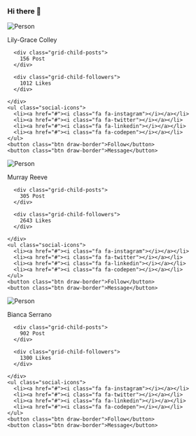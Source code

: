 <!-- background: #fff -->
<!-- color: #000 -->
<!-- font: frutiger -->
### Hi there 👋

<!--
**melonpocky/melonpocky** is a ✨ _special_ ✨ repository because its `README.md` (this file) appears on your GitHub profile.

Here are some ideas to get you started:

- 🔭 I’m currently working on ...
- 🌱 I’m currently learning ...
- 👯 I’m looking to collaborate on ...
- 🤔 I’m looking for help with ...
- 💬 Ask me about ...
- 📫 How to reach me: ...
- 😄 Pronouns: ...
- ⚡ Fun fact: ...
-->

<div class="container">
  <div class="card">
    <img src="https://lh3.googleusercontent.com/ytP9VP86DItizVX2YNA-xTYzV09IS7rh4WexVp7eilIcfHmm74B7odbcwD5DTXmL0PF42i2wnRKSFPBHlmSjCblWHDCD2oD1oaM1CGFcSd48VBKJfsCi4bS170PKxGwji8CPmehwPw=w200-h247-no" alt="Person" class="card__image">
    <p class="card__name">Lily-Grace Colley</p>
    <div class="grid-container">

      <div class="grid-child-posts">
        156 Post
      </div>

      <div class="grid-child-followers">
        1012 Likes
      </div>

    </div>
    <ul class="social-icons">
      <li><a href="#"><i class="fa fa-instagram"></i></a></li>
      <li><a href="#"><i class="fa fa-twitter"></i></a></li>
      <li><a href="#"><i class="fa fa-linkedin"></i></a></li>
      <li><a href="#"><i class="fa fa-codepen"></i></a></li>
    </ul>
    <button class="btn draw-border">Follow</button>
    <button class="btn draw-border">Message</button>

  </div>
  <div class="card">
    <img src="https://lh3.googleusercontent.com/oUUiPB9sq3ACq4bUaRmo8pgvC4FUpRRrQKcGIBSOsafawZfRpF1vruFeYt6uCfL6wGDQyvOi6Ez9Bpf1Fb7APKjIyVsft7FLGR6QqdRFTiceNQBm1In9aZyrXp33cZi9pUNqjHASdA=s170-no" alt="Person" class="card__image">
    <p class="card__name">Murray Reeve</p>
    <div class="grid-container">

      <div class="grid-child-posts">
        305 Post
      </div>

      <div class="grid-child-followers">
        2643 Likes
      </div>

    </div>
    <ul class="social-icons">
      <li><a href="#"><i class="fa fa-instagram"></i></a></li>
      <li><a href="#"><i class="fa fa-twitter"></i></a></li>
      <li><a href="#"><i class="fa fa-linkedin"></i></a></li>
      <li><a href="#"><i class="fa fa-codepen"></i></a></li>
    </ul>
    <button class="btn draw-border">Follow</button>
    <button class="btn draw-border">Message</button>
  </div>
  <div class="card">
    <img src="https://lh3.googleusercontent.com/pZwZJ5HIL5iKbA91UGMUIPR0VJWa3K0vOGzDZmY6wU3EJBUdfsby3VEyxU162XxTyOyP3D154tjkr-4Jgcx8lygYUR8eB-jVmld4dsHi1c-mE_A8jKccseAG7bdEwVrcuuk6ciNtSw=s170-no" alt="Person" class="card__image">
    <p class="card__name">Bianca Serrano</p>
    <div class="grid-container">

      <div class="grid-child-posts">
        902 Post
      </div>

      <div class="grid-child-followers">
        1300 Likes
      </div>

    </div>
    <ul class="social-icons">
      <li><a href="#"><i class="fa fa-instagram"></i></a></li>
      <li><a href="#"><i class="fa fa-twitter"></i></a></li>
      <li><a href="#"><i class="fa fa-linkedin"></i></a></li>
      <li><a href="#"><i class="fa fa-codepen"></i></a></li>
    </ul>
    <button class="btn draw-border">Follow</button>
    <button class="btn draw-border">Message</button>
  </div>
</div>

